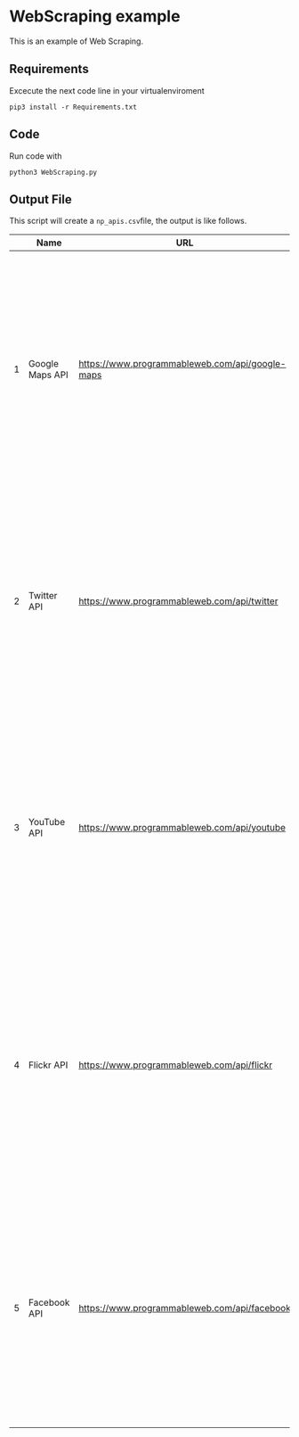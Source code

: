 # WebScraping example
This is an example of Web Scraping.

## Requirements

Excecute the next code line in your virtualenviroment

`pip3 install -r Requirements.txt`

## Code

Run code with

`python3 WebScraping.py `

## Output File

This script will create a `np_apis.csv`file, the output is like follows.

|      | Name            | URL                                             | Category | Description                                                  |
| ---- | --------------- | ----------------------------------------------- | -------- | ------------------------------------------------------------ |
| 1    | Google Maps API | https://www.programmableweb.com/api/google-maps | Mapping  | [This API is no longer available. Google  Maps' services have been split into multiple APIs, including the Static Maps  API, Street View Image API, Directions APIs, Distance Matrix API, Elevation  API,... |
| 2    | Twitter API     | https://www.programmableweb.com/api/twitter     | Social   | [This API is no longer available. It has  been split into multiple APIs, including the Twitter Ads API, Twitter Search  Tweets API, and Twitter Direct Message API.     This profile is maintained for... |
| 3    | YouTube API     | https://www.programmableweb.com/api/youtube     | Video    | The Data API allows users to integrate their  program with YouTube and allow it to perform many of the operations available  on the website. It provides the capability to search for videos, retrieve... |
| 4    | Flickr API      | https://www.programmableweb.com/api/flickr      | Photos   | The Flickr API can be used to retrieve  photos from the Flickr photo sharing service using a variety of feeds -  public photos and videos, favorites, friends, group pools, discussions, and  more. The... |
| 5    | Facebook API    | https://www.programmableweb.com/api/facebook    | Social   | [This API is no longer available. Its  functions have been split among the following APIs: Facebook Ads, Facebook  Atlas, Facebook Graph, and Facebook Marketing. This profile is being  maintained purely... |
